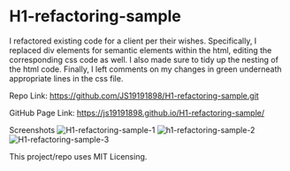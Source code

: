 # H1-refactoring-sample

I refactored existing code for a client per their wishes. Specifically, I replaced div elements for semantic elements within the html, editing the corresponding css code as well. I also made sure to tidy up the nesting of the html code. Finally, I left comments on my changes in green underneath appropriate lines in the css file. 
  
Repo Link: https://github.com/JS19191898/H1-refactoring-sample.git

GitHub Page Link: https://js19191898.github.io/H1-refactoring-sample/

Screenshots
![H1-refactoring-sample-1](https://user-images.githubusercontent.com/99297739/157364785-5cc759b1-9bd6-4bac-b8ff-20193134aa5c.PNG)
![h1-refactoring-sample-2](https://user-images.githubusercontent.com/99297739/157364799-0a6df46e-29ed-4dfc-87a1-1923e7de6bdc.PNG)
![H1-refactoring-sample-3](https://user-images.githubusercontent.com/99297739/157364806-83fa9052-0947-496f-aefd-09a02432fd52.PNG)

This project/repo uses MIT Licensing.
